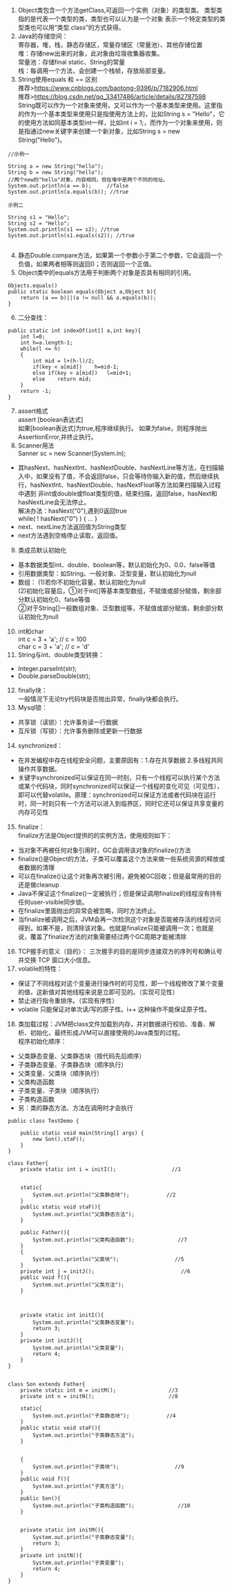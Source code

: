 1. Object类包含一个方法getClass,可返回一个实例（对象）的类型类。
类型类指的是代表一个类型的类，类型也可以认为是一个对象
表示一个特定类型的类型类也可以用“类型.class”的方式获得。
2. Java的存储空间：  
寄存器，堆，栈，静态存储区，常量存储区（常量池）、其他存储位置    
堆：存储new出来的对象，此对象由垃圾收集器收集。  
常量池：存储final static、String的常量  
栈：每调用一个方法，会创建一个栈帧，存放局部变量。
3. String使用equals 和 == 区别  
推荐>https://www.cnblogs.com/baotong-9396/p/7182906.html   
推荐>https://blog.csdn.net/qq_33417486/article/details/82787598    
String既可以作为一个对象来使用，又可以作为一个基本类型来使用。这里指的作为一个基本类型来使用只是指使用方法上的，比如String s = "Hello"，它的使用方法如同基本类型int一样，比如int i = 1;，而作为一个对象来使用，则是指通过new关键字来创建一个新对象，比如String s = new String("Hello")。
``` 
//示例一

String a = new String("hello");  
String b = new String("hello");  
//两个new的"hello"对象，内容相同，但在堆中是两个不同的地址。
System.out.println(a == b);		//false  
System.out.println(a.equals(b)); //true

示例二

String s1 = "Hello";
String s2 = "Hello";
System.out.println(s1 == s2); //true
System.out.println(s1.equals(s2)); //true
 
```
4. 静态Double.compare方法，如果第一个参数小于第二个参数，它会返回一个负值，如果两者相等则返回0；否则返回一个正值。
5. Object类中的equals方法用于判断两个对象是否具有相同的引用。  
```  
Objects.equals()
public static boolean equals(Object a,Object b){  
    return (a == b)||(a != null && a.equals(b));
}
```
6. 二分查找：  
```
public static int indexOf(int[] a,int key){
	int l=0;
	int h=a.length-1;
	while(l <= h)
	{
		int mid = l+(h-l)/2;
		if(key < a[mid])	h=mid-1;
		else if(key > a[mid])	l=mid+1;
		else	return mid;
	}
	return -1;
}
```
7. assert格式  
assert [boolean表达式]  
如果[boolean表达式]为true,程序继续执行。
	如果为false，则程序抛出AssertionError,并终止执行。
8. Scanner用法  
Sanner sc = new Scanner(System.in);  
+ 其hasNext、hasNextInt、hasNextDouble、hasNextLine等方法，在扫描输入中，如果没有了值，不会返回false，只会等待你输入新的值，然后继续执行，hasNextInt、hasNextDouble、hasNextFloat等方法如果扫描输入过程中遇到 非int或double或float类型的值，结束扫描，返回false，hasNext和hasNextLine会无法停止。   
解决办法：hasNext("0"),遇到0返回true  
while( ! hasNext("0") )	{ ...  }  
+ next、nextLine方法返回值为String类型  
+ next方法遇到空格停止读取，返回值。
9. 类成员默认初始化  
+ 基本数据类型int、double、boolean等，默认初始化为0、0.0、false等值
+ 引用数据类型：如String、一般对象、泛型变量，默认初始化为null
+ 数组： (1)若你不初始化容量，默认初始化为null  
(2)初始化容量后，①对于int[]等基本类型数组，不赋值或部分赋值，剩余部分默认初始化0、false等值    
②对于String[]一般数组对象、泛型数组等，不赋值或部分赋值，剩余部分默认初始化为null
10. int和char  
int c = 3 + 'a';  // c = 100  
char c = 3 + 'a';  // c = 'd'
11. String与int、double类型转换：  
+ Integer.parseInt(str);  
+ Double.parseDouble(str);
12. finally块：  
一般情况下无论try代码块是否抛出异常，finally块都会执行。
13. Mysql锁：
+ 共享锁（读锁）：允许事务读一行数据
+ 互斥锁（写锁）：允许事务删除或更新一行数据  
14. synchronized：  
+ 在并发编程中存在线程安全问题，主要原因有：1.存在共享数据 2.多线程共同操作共享数据。
+ 关键字synchronized可以保证在同一时刻，只有一个线程可以执行某个方法或某个代码块，同时synchronized可以保证一个线程的变化可见（可见性），即可以代替volatile。原理：synchronized可以保证方法或者代码块在运行时，同一时刻只有一个方法可以进入到临界区，同时它还可以保证共享变量的内存可见性
15. finalize：  
finalize方法是Object提供的的实例方法，使用规则如下：
+ 当对象不再被任何对象引用时，GC会调用该对象的finalize()方法
+ finalize()是Object的方法，子类可以覆盖这个方法来做一些系统资源的释放或者数据的清理
+ 可以在finalize()让这个对象再次被引用，避免被GC回收；但是最常用的目的还是做cleanup
+ Java不保证这个finalize()一定被执行；但是保证调用finalize的线程没有持有任何user-visible同步锁。
+ 在finalize里面抛出的异常会被忽略，同时方法终止。
+ 当finalize被调用之后，JVM会再一次检测这个对象是否能被存活的线程访问得到，如果不是，则清除该对象。也就是finalize只能被调用一次；也就是说，覆盖了finalize方法的对象需要经过两个GC周期才能被清除
16. TCP握手的意义（目的）：
三次握手的目的是同步连接双方的序列号和确认号并交换 TCP 窗口大小信息。
17. volatile的特性：  
+ 保证了不同线程对这个变量进行操作时的可见性，即一个线程修改了某个变量的值，这新值对其他线程来说是立即可见的。（实现可见性）
+ 禁止进行指令重排序。（实现有序性）
+ volatile 只能保证对单次读/写的原子性。i++ 这种操作不能保证原子性。
18. 类加载过程：JVM把class文件加载到内存，并对数据进行校验、准备、解析、初始化，最终形成JVM可以直接使用的Java类型的过程。  
程序初始化顺序：  
+ 父类静态变量、父类静态块（按代码先后顺序）
+ 子类静态变量、子类静态块（顺序执行）
+ 父类变量、父类块（顺序执行）
+ 父类构造函数
+ 子类变量、子类块（顺序执行）
+ 子类构造函数
+ 另：类的静态方法、方法在调用时才会执行
```
public class TestDemo {

    public static void main(String[] args) {
        new Son().staF();
    }
}

class Father{
    private static int i = initI();                  //1


    static{
        System.out.println("父类静态块");            //2
    }
    public static void staF(){
        System.out.println("父类静态方法");
    }

    public Father(){
        System.out.println("父类构造函数");              //7
    }
    {
        System.out.println("父类块");                  //5
    }
    private int j = initJ();                            //6
    public void f(){
        System.out.println("父类方法");
    }



    private static int initI(){
        System.out.println("父类静态变量");
        return 3;
    }
    private int initJ(){
        System.out.println("父类变量");
        return 4;
    }
}


class Son extends Father{
    private static int m = initM();                 //3
    private int n = initN();                        //8

    static{
        System.out.println("子类静态块");            //4
    }
    public static void staF(){
        System.out.println("子类静态方法");
    }


    {
        System.out.println("子类块");                  //9
    }
    public void f(){
        System.out.println("子类方法");
    }
    public Son(){
        System.out.println("子类构造函数");              //10
    }


    private static int initM(){
        System.out.println("子类静态变量");
        return 3;
    }
    private int initN(){
        System.out.println("子类变量");
        return 4;
    }
}
```